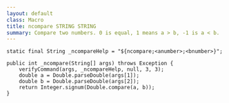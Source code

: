 ```yaml
---
layout: default
class: Macro
title: ncompare STRING STRING
summary: Compare two numbers. 0 is equal, 1 means a > b, -1 is a < b.
---
```


    static final String _ncompareHelp = "${ncompare;<anumber>;<bnumber>}";

    public int _ncompare(String[] args) throws Exception {
        verifyCommand(args, _ncompareHelp, null, 3, 3);
        double a = Double.parseDouble(args[1]);
        double b = Double.parseDouble(args[2]);
        return Integer.signum(Double.compare(a, b));
    }


